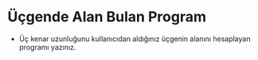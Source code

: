 # Üçgende Alan Bulan Program
* Üç kenar uzunluğunu kullanıcıdan aldığınız üçgenin alanını hesaplayan programı yazınız.